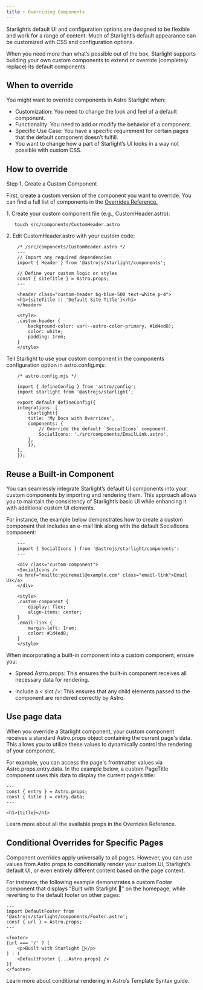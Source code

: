 ```yaml
---
title : Overriding Components
---
```


Starlight’s default UI and configuration options are designed to be flexible and work for a range of content. Much of Starlight’s default appearance can be customized with CSS and configuration options.

When you need more than what’s possible out of the box, Starlight supports building your own custom components to extend or override (completely replace) its default components.

## When to override

<p class="font-bold">You might want to override components in Astro Starlight when:</p>

- Customization: You need to change the look and feel of a default component.
- Functionality: You need to add or modify the behavior of a component.
- Specific Use Case: You have a specific requirement for certain pages that the default component doesn’t fulfill.
- You want to change how a part of Starlight’s UI looks in a way not possible with custom CSS.

## How to override

<p class="font-bold">Step 1. Create a Custom Component</p>

First, create a custom version of the component you want to override.
You can find a full list of components in the <a class="underline" href="https://starlight.astro.build/reference/overrides/">Overrides Reference.</a>

<p class="font-bold">1. Create your custom component file (e.g., CustomHeader.astro):</p>
    
       touch src/components/CustomHeader.astro

<p class="font-bold">2. Edit CustomHeader.astro with your custom code:</p>
         
        /* /src/components/CustomHeader.astro */ 
        ---
        // Import any required dependencies
        import { Header } from '@astrojs/starlight/components';

        // Define your custom logic or styles
        const { siteTitle } = Astro.props;
        ---

        <header class="custom-header bg-blue-500 text-white p-4">
        <h1>{siteTitle || 'Default Site Title'}</h1>
        </header>

        <style>
        .custom-header {
            background-color: var(--astro-color-primary, #1d4ed8);
            color: white;
            padding: 1rem;
        }
        </style>

 Tell Starlight to use your custom component in the components configuration option in astro.config.mjs:

        /* astro.config.mjs */ 

        import { defineConfig } from 'astro/config';
        import starlight from '@astrojs/starlight';

        export default defineConfig({
        integrations: [
            starlight({
            title: 'My Docs with Overrides',
            components: {
                // Override the default `SocialIcons` component.
                SocialIcons: './src/components/EmailLink.astro',
            },
            }),
        ],
        });       

## Reuse a Built-in Component

You can seamlessly integrate Starlight’s default UI components into your custom components by importing and rendering them. This approach allows you to maintain the consistency of Starlight’s basic UI while enhancing it with additional custom UI elements.

For instance, the example below demonstrates how to create a custom component that includes an e-mail link along with the default SocialIcons component:

        ---
        import { SocialIcons } from '@astrojs/starlight/components';
        ---

        <div class="custom-component">
        <SocialIcons />
        <a href="mailto:youremail@example.com" class="email-link">Email Us</a>
        </div>

        <style>
        .custom-component {
            display: flex;
            align-items: center;
        }
        .email-link {
            margin-left: 1rem;
            color: #1d4ed8;
        }
        </style>

When incorporating a built-in component into a custom component, ensure you:

- Spread Astro.props: This ensures the built-in component receives all necessary data for rendering.

- Include a < slot />: This ensures that any child elements passed to the component are rendered correctly by Astro.


## Use page data

When you override a Starlight component, your custom component receives a standard Astro.props object containing the current page's data. This allows you to utilize these values to dynamically control the rendering of your component.

For example, you can access the page's frontmatter values via Astro.props.entry.data. In the example below, a custom PageTitle component uses this data to display the current page’s title:

    ---
    const { entry } = Astro.props;
    const { title } = entry.data;
    ---

    <h1>{title}</h1>

Learn more about all the available props in the <a herf="https://starlight.astro.build/reference/overrides/#component-props" class="underline">Overrides Reference.</a>


## Conditional Overrides for Specific Pages

Component overrides apply universally to all pages. However, you can use values from Astro.props to conditionally render your custom UI, Starlight’s default UI, or even entirely different content based on the page context.

For instance, the following example demonstrates a custom Footer component that displays “Built with Starlight 🌟” on the homepage, while reverting to the default footer on other pages:

    ---
    import DefaultFooter from '@astrojs/starlight/components/Footer.astro';
    const { url } = Astro.props;
    ---

    <footer>
    {url === '/' ? (
        <p>Built with Starlight 🌟</p>
    ) : (
        <DefaultFooter {...Astro.props} />
    )}
    </footer>
Learn more about conditional rendering in <a  herf="https://docs.astro.build/en/basics/astro-syntax/#dynamic-html" class="underline">Astro’s Template Syntax guide.</a>